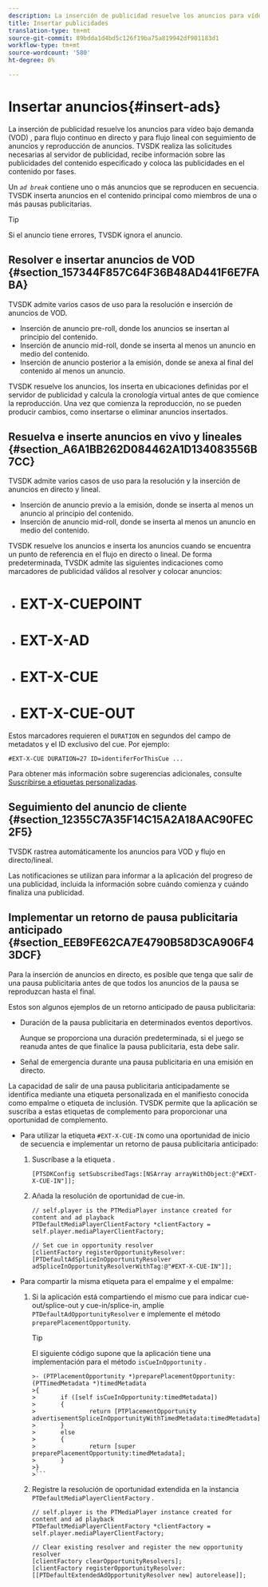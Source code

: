 ```yaml
---
description: La inserción de publicidad resuelve los anuncios para vídeo bajo demanda (VOD) , para flujo continuo en directo y para flujo lineal con seguimiento de anuncios y reproducción de anuncios. TVSDK realiza las solicitudes necesarias al servidor de publicidad, recibe información sobre las publicidades del contenido especificado y coloca las publicidades en el contenido por fases.
title: Insertar publicidades
translation-type: tm+mt
source-git-commit: 89bdda1d4bd5c126f19ba75a819942df901183d1
workflow-type: tm+mt
source-wordcount: '580'
ht-degree: 0%

---
```



# Insertar anuncios{#insert-ads}

La inserción de publicidad resuelve los anuncios para vídeo bajo demanda (VOD) , para flujo continuo en directo y para flujo lineal con seguimiento de anuncios y reproducción de anuncios. TVSDK realiza las solicitudes necesarias al servidor de publicidad, recibe información sobre las publicidades del contenido especificado y coloca las publicidades en el contenido por fases.

Un *`ad break`* contiene uno o más anuncios que se reproducen en secuencia. TVSDK inserta anuncios en el contenido principal como miembros de una o más pausas publicitarias.

>[!TIP]
>
>Si el anuncio tiene errores, TVSDK ignora el anuncio.

## Resolver e insertar anuncios de VOD {#section_157344F857C64F36B48AD441F6E7FABA}

TVSDK admite varios casos de uso para la resolución e inserción de anuncios de VOD.

* Inserción de anuncio pre-roll, donde los anuncios se insertan al principio del contenido.
* Inserción de anuncio mid-roll, donde se inserta al menos un anuncio en medio del contenido.
* Inserción de anuncio posterior a la emisión, donde se anexa al final del contenido al menos un anuncio.

TVSDK resuelve los anuncios, los inserta en ubicaciones definidas por el servidor de publicidad y calcula la cronología virtual antes de que comience la reproducción. Una vez que comienza la reproducción, no se pueden producir cambios, como insertarse o eliminar anuncios insertados.

## Resuelva e inserte anuncios en vivo y lineales {#section_A6A1BB262D084462A1D134083556B7CC}

TVSDK admite varios casos de uso para la resolución y la inserción de anuncios en directo y lineal.

* Inserción de anuncio previo a la emisión, donde se inserta al menos un anuncio al principio del contenido.
* Inserción de anuncio mid-roll, donde se inserta al menos un anuncio en medio del contenido.

TVSDK resuelve los anuncios e inserta los anuncios cuando se encuentra un punto de referencia en el flujo en directo o lineal. De forma predeterminada, TVSDK admite las siguientes indicaciones como marcadores de publicidad válidos al resolver y colocar anuncios:

* # EXT-X-CUEPOINT
* # EXT-X-AD
* # EXT-X-CUE
* # EXT-X-CUE-OUT

Estos marcadores requieren el `DURATION` en segundos del campo de metadatos y el ID exclusivo del cue. Por ejemplo:

```
#EXT-X-CUE DURATION=27 ID=identiferForThisCue ... 
```

Para obtener más información sobre sugerencias adicionales, consulte [Suscribirse a etiquetas personalizadas](../ad-insertion/c-psdk-ios-1.4-custom-tags-configure/t-psdk-ios-1.4-custom-tags-subscribe.md).

## Seguimiento del anuncio de cliente {#section_12355C7A35F14C15A2A18AAC90FEC2F5}

TVSDK rastrea automáticamente los anuncios para VOD y flujo en directo/lineal.

Las notificaciones se utilizan para informar a la aplicación del progreso de una publicidad, incluida la información sobre cuándo comienza y cuándo finaliza una publicidad.

## Implementar un retorno de pausa publicitaria anticipado {#section_EEB9FE62CA7E4790B58D3CA906F43DCF}

Para la inserción de anuncios en directo, es posible que tenga que salir de una pausa publicitaria antes de que todos los anuncios de la pausa se reproduzcan hasta el final.

Estos son algunos ejemplos de un retorno anticipado de pausa publicitaria:

* Duración de la pausa publicitaria en determinados eventos deportivos.

   Aunque se proporciona una duración predeterminada, si el juego se reanuda antes de que finalice la pausa publicitaria, esta debe salir.
* Señal de emergencia durante una pausa publicitaria en una emisión en directo.

La capacidad de salir de una pausa publicitaria anticipadamente se identifica mediante una etiqueta personalizada en el manifiesto conocida como empalme o etiqueta de inclusión. TVSDK permite que la aplicación se suscriba a estas etiquetas de complemento para proporcionar una oportunidad de complemento.

* Para utilizar la etiqueta `#EXT-X-CUE-IN` como una oportunidad de inicio de secuencia e implementar un retorno de pausa publicitaria anticipado:

   1. Suscríbase a la etiqueta .

      ```
      [PTSDKConfig setSubscribedTags:[NSArray arrayWithObject:@"#EXT-X-CUE-IN"]];
      ```

   1. Añada la resolución de oportunidad de cue-in.

      ```
      // self.player is the PTMediaPlayer instance created for content and ad playback 
      PTDefaultMediaPlayerClientFactory *clientFactory = self.player.mediaPlayerClientFactory; 
      
      // Set cue in opportunity resolver 
      [clientFactory registerOpportunityResolver:[PTDefaultAdSpliceInOpportunityResolver adSpliceInOpportunityResolverWithTag:@"#EXT-X-CUE-IN"]];
      ```

* Para compartir la misma etiqueta para el empalme y el empalme:

   1. Si la aplicación está compartiendo el mismo cue para indicar cue-out/splice-out y cue-in/splice-in, amplíe `PTDefaultAdOpportunityResolver` e implemente el método `preparePlacementOpportunity`.

      >[!TIP]
      >
      >El siguiente código supone que la aplicación tiene una implementación para el método `isCueInOpportunity` .
      >
      >
      ```
      >- (PTPlacementOpportunity *)preparePlacementOpportunity:(PTTimedMetadata *)timedMetadata 
      >{ 
      >       if ([self isCueInOpportunity:timedMetadata]) 
      >       { 
      >               return [PTPlacementOpportunity advertisementSpliceInOpportunityWithTimedMetadata:timedMetadata]; 
      >       } 
      >       else 
      >       { 
      >               return [super preparePlacementOpportunity:timedMetadata]; 
      >       } 
      >}
      >```

   1. Registre la resolución de oportunidad extendida en la instancia `PTDefaultMediaPlayerClientFactory` .

      ```
      // self.player is the PTMediaPlayer instance created for content and ad playback 
      PTDefaultMediaPlayerClientFactory *clientFactory = self.player.mediaPlayerClientFactory; 
      
      // Clear existing resolver and register the new opportunity resolver 
      [clientFactory clearOpportunityResolvers]; 
      [clientFactory registerOpportunityResolver:[[PTDefaultExtendedAdOpportunityResolver new] autorelease]];
      ```

